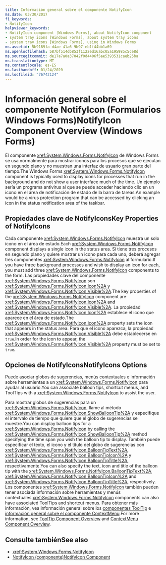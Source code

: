 ```yaml
---
title: Información general sobre el componente NotifyIcon
ms.date: 03/30/2017
f1_keywords:
- NotifyIcon
helpviewer_keywords:
- NotifyIcon component [Windows Forms], about NotifyIcon component
- system tray icons [Windows Forms], about system tray icons
- system tray icons [Windows Forms], using in Windows Forms
ms.assetid: 5b9189fa-d4ae-41a6-9b97-eb1f44bb1a69
ms.openlocfilehash: 587bf514db853f1122ed16abc05a195985c5ce8d
ms.sourcegitcommit: de17a7a0a37042f0d4406f5ae5393531caeb25ba
ms.translationtype: MT
ms.contentlocale: es-ES
ms.lasthandoff: 01/24/2020
ms.locfileid: "76742124"
---
```

# <a name="notifyicon-component-overview-windows-forms"></a><span data-ttu-id="9a3aa-102">Información general sobre el componente NotifyIcon (Formularios Windows Forms)</span><span class="sxs-lookup"><span data-stu-id="9a3aa-102">NotifyIcon Component Overview (Windows Forms)</span></span>

<span data-ttu-id="9a3aa-103">El componente <xref:System.Windows.Forms.NotifyIcon> de Windows Forms se usa normalmente para mostrar iconos para los procesos que se ejecutan en segundo plano y no muestran una interfaz de usuario gran parte del tiempo.</span><span class="sxs-lookup"><span data-stu-id="9a3aa-103">The Windows Forms <xref:System.Windows.Forms.NotifyIcon> component is typically used to display icons for processes that run in the background and do not show a user interface much of the time.</span></span> <span data-ttu-id="9a3aa-104">Un ejemplo sería un programa antivirus al que se puede acceder haciendo clic en un icono en el área de notificación de estado de la barra de tareas.</span><span class="sxs-lookup"><span data-stu-id="9a3aa-104">An example would be a virus protection program that can be accessed by clicking an icon in the status notification area of the taskbar.</span></span>

## <a name="key-properties-of-notifyicons"></a><span data-ttu-id="9a3aa-105">Propiedades clave de NotifyIcons</span><span class="sxs-lookup"><span data-stu-id="9a3aa-105">Key Properties of NotifyIcons</span></span>

<span data-ttu-id="9a3aa-106">Cada componente <xref:System.Windows.Forms.NotifyIcon> muestra un solo icono en el área de estado.</span><span class="sxs-lookup"><span data-stu-id="9a3aa-106">Each <xref:System.Windows.Forms.NotifyIcon> component displays a single icon in the status area.</span></span> <span data-ttu-id="9a3aa-107">Si tiene tres procesos en segundo plano y quiere mostrar un icono para cada uno, deberá agregar tres componentes <xref:System.Windows.Forms.NotifyIcon> al formulario.</span><span class="sxs-lookup"><span data-stu-id="9a3aa-107">If you have three background processes and wish to display an icon for each, you must add three <xref:System.Windows.Forms.NotifyIcon> components to the form.</span></span> <span data-ttu-id="9a3aa-108">Las propiedades clave del componente <xref:System.Windows.Forms.NotifyIcon> son <xref:System.Windows.Forms.NotifyIcon.Icon%2A> y <xref:System.Windows.Forms.NotifyIcon.Visible%2A>.</span><span class="sxs-lookup"><span data-stu-id="9a3aa-108">The key properties of the <xref:System.Windows.Forms.NotifyIcon> component are <xref:System.Windows.Forms.NotifyIcon.Icon%2A> and <xref:System.Windows.Forms.NotifyIcon.Visible%2A>.</span></span> <span data-ttu-id="9a3aa-109">La propiedad <xref:System.Windows.Forms.NotifyIcon.Icon%2A> establece el icono que aparece en el área de estado.</span><span class="sxs-lookup"><span data-stu-id="9a3aa-109">The <xref:System.Windows.Forms.NotifyIcon.Icon%2A> property sets the icon that appears in the status area.</span></span> <span data-ttu-id="9a3aa-110">Para que el icono aparezca, la propiedad <xref:System.Windows.Forms.NotifyIcon.Visible%2A> debe establecerse en `true`.</span><span class="sxs-lookup"><span data-stu-id="9a3aa-110">In order for the icon to appear, the <xref:System.Windows.Forms.NotifyIcon.Visible%2A> property must be set to `true`.</span></span>

## <a name="notifyicons-options"></a><span data-ttu-id="9a3aa-111">Opciones de NotifyIcons</span><span class="sxs-lookup"><span data-stu-id="9a3aa-111">NotifyIcons Options</span></span>

<span data-ttu-id="9a3aa-112">Puede asociar globos de sugerencias, menús contextuales e información sobre herramientas a un <xref:System.Windows.Forms.NotifyIcon> para ayudar al usuario.</span><span class="sxs-lookup"><span data-stu-id="9a3aa-112">You can associate balloon tips, shortcut menus, and ToolTips with a <xref:System.Windows.Forms.NotifyIcon> to assist the user.</span></span>

<span data-ttu-id="9a3aa-113">Para mostrar globos de sugerencias para un <xref:System.Windows.Forms.NotifyIcon>, llame al método <xref:System.Windows.Forms.NotifyIcon.ShowBalloonTip%2A> y especifique el intervalo de tiempo que quiere que el globo de sugerencias se muestre.</span><span class="sxs-lookup"><span data-stu-id="9a3aa-113">You can display balloon tips for a <xref:System.Windows.Forms.NotifyIcon> by calling the <xref:System.Windows.Forms.NotifyIcon.ShowBalloonTip%2A> method specifying the time span you wish the balloon tip to display.</span></span> <span data-ttu-id="9a3aa-114">También puede especificar el texto, el icono y el título del globo de sugerencias con <xref:System.Windows.Forms.NotifyIcon.BalloonTipText%2A>, <xref:System.Windows.Forms.NotifyIcon.BalloonTipIcon%2A> y <xref:System.Windows.Forms.NotifyIcon.BalloonTipTitle%2A>, respectivamente.</span><span class="sxs-lookup"><span data-stu-id="9a3aa-114">You can also specify the text, icon and title of the balloon tip with the <xref:System.Windows.Forms.NotifyIcon.BalloonTipText%2A>, <xref:System.Windows.Forms.NotifyIcon.BalloonTipIcon%2A> and <xref:System.Windows.Forms.NotifyIcon.BalloonTipTitle%2A>, respectively.</span></span> <span data-ttu-id="9a3aa-115">Los componentes <xref:System.Windows.Forms.NotifyIcon> también pueden tener asociada información sobre herramientas y menús contextuales.</span><span class="sxs-lookup"><span data-stu-id="9a3aa-115"><xref:System.Windows.Forms.NotifyIcon> components can also have associated ToolTips and shortcut menus.</span></span> <span data-ttu-id="9a3aa-116">Para obtener más información, vea información general sobre los [componentes ToolTip](tooltip-component-overview-windows-forms.md) e [información general sobre el componente ContextMenu](contextmenu-component-overview-windows-forms.md).</span><span class="sxs-lookup"><span data-stu-id="9a3aa-116">For more information, see [ToolTip Component Overview](tooltip-component-overview-windows-forms.md) and [ContextMenu Component Overview](contextmenu-component-overview-windows-forms.md).</span></span>

## <a name="see-also"></a><span data-ttu-id="9a3aa-117">Consulte también</span><span class="sxs-lookup"><span data-stu-id="9a3aa-117">See also</span></span>

- <xref:System.Windows.Forms.NotifyIcon>
- [<span data-ttu-id="9a3aa-118">NotifyIcon (componente)</span><span class="sxs-lookup"><span data-stu-id="9a3aa-118">NotifyIcon Component</span></span>](notifyicon-component-windows-forms.md)
